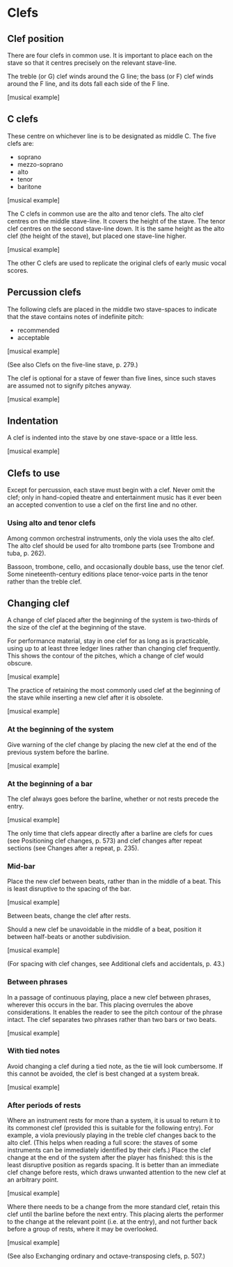 # Clefs

## Clef position

There are four clefs in common use. It is important to place each on the stave so that it centres precisely on the relevant stave-line.

The treble (or G) clef winds around the G line; the bass (or F) clef winds around the F line, and its dots fall each side of the F line.

[musical example]

## C clefs

These centre on whichever line is to be designated as middle C. The five clefs are:
- soprano
- mezzo-soprano
- alto
- tenor
- baritone

[musical example]

The C clefs in common use are the alto and tenor clefs. The alto clef centres on the middle stave-line. It covers the height of the stave. The tenor clef centres on the second stave-line down. It is the same height as the alto clef (the height of the stave), but placed one stave-line higher.

[musical example]

The other C clefs are used to replicate the original clefs of early music vocal scores.

## Percussion clefs

The following clefs are placed in the middle two stave-spaces to indicate that the stave contains notes of indefinite pitch:
- recommended
- acceptable

[musical example]

(See also Clefs on the five-line stave, p. 279.)

The clef is optional for a stave of fewer than five lines, since such staves are assumed not to signify pitches anyway.

[musical example]

## Indentation

A clef is indented into the stave by one stave-space or a little less.

[musical example]

## Clefs to use

Except for percussion, each stave must begin with a clef. Never omit the clef; only in hand-copied theatre and entertainment music has it ever been an accepted convention to use a clef on the first line and no other.

### Using alto and tenor clefs

Among common orchestral instruments, only the viola uses the alto clef. The alto clef should be used for alto trombone parts (see Trombone and tuba, p. 262).

Bassoon, trombone, cello, and occasionally double bass, use the tenor clef. Some nineteenth-century editions place tenor-voice parts in the tenor rather than the treble clef.

## Changing clef

A change of clef placed after the beginning of the system is two-thirds of the size of the clef at the beginning of the stave.

For performance material, stay in one clef for as long as is practicable, using up to at least three ledger lines rather than changing clef frequently. This shows the contour of the pitches, which a change of clef would obscure.

[musical example]

The practice of retaining the most commonly used clef at the beginning of the stave while inserting a new clef after it is obsolete.

[musical example]

### At the beginning of the system

Give warning of the clef change by placing the new clef at the end of the previous system before the barline.

[musical example]

### At the beginning of a bar

The clef always goes before the barline, whether or not rests precede the entry.

[musical example]

The only time that clefs appear directly after a barline are clefs for cues (see Positioning clef changes, p. 573) and clef changes after repeat sections (see Changes after a repeat, p. 235).

### Mid-bar

Place the new clef between beats, rather than in the middle of a beat. This is least disruptive to the spacing of the bar.

[musical example]

Between beats, change the clef after rests.

Should a new clef be unavoidable in the middle of a beat, position it between half-beats or another subdivision.

[musical example]

(For spacing with clef changes, see Additional clefs and accidentals, p. 43.)

### Between phrases

In a passage of continuous playing, place a new clef between phrases, wherever this occurs in the bar. This placing overrules the above considerations. It enables the reader to see the pitch contour of the phrase intact. The clef separates two phrases rather than two bars or two beats.

[musical example]

### With tied notes

Avoid changing a clef during a tied note, as the tie will look cumbersome. If this cannot be avoided, the clef is best changed at a system break.

[musical example]

### After periods of rests

Where an instrument rests for more than a system, it is usual to return it to its commonest clef (provided this is suitable for the following entry). For example, a viola previously playing in the treble clef changes back to the alto clef. (This helps when reading a full score: the staves of some instruments can be immediately identified by their clefs.) Place the clef change at the end of the system after the player has finished: this is the least disruptive position as regards spacing. It is better than an immediate clef change before rests, which draws unwanted attention to the new clef at an arbitrary point.

[musical example]

Where there needs to be a change from the more standard clef, retain this clef until the barline before the next entry. This placing alerts the performer to the change at the relevant point (i.e. at the entry), and not further back before a group of rests, where it may be overlooked.

[musical example]

(See also Exchanging ordinary and octave-transposing clefs, p. 507.) 